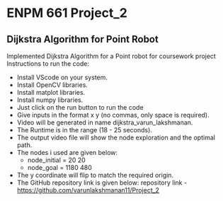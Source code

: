 # ENPM 661 Project_2
## Dijkstra Algorithm for Point Robot

Implemented Dijkstra Algorithm for a Point robot for coursework project
Instructions to run the code:
- Install VScode on your system.
- Install OpenCV libraries.
- Install matplot libraries.
- Install numpy libraries.  
- Just click on the run button to run the code
- Give inputs in the format x y (no commas, only space is required).
- Video will be generated in name dijkstra_varun_lakshmanan.
- The Runtime is in the range (18 - 25 seconds).
- The output video file will show the node exploration and the optimal
path.
- The nodes i used are given below:
    - node_initial = 20 20
    - node_goal = 1180 480
- The y coordinate will flip to match the required origin.
- The GitHub repository link is given below:
repository link - https://github.com/varunlakshmanan11/Project_2
